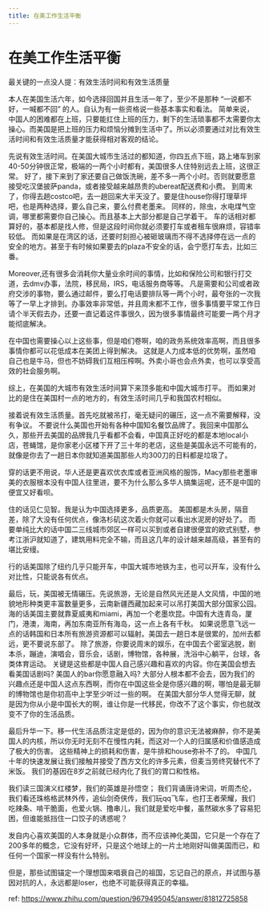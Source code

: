 ```yaml
---
title: 在美工作生活平衡
---
```

# 在美工作生活平衡

最关键的一点没人提：有效生活时间和有效生活质量

本人在美国生活六年，如今选择回国并且生活一年了，至少不是那种 “一说都不好，一喊都不回” 的人。自认为有一些资格说一些基本事实和看法。
简单来说，中国人的困难都在上班，只要能扛住上班的压力，剩下的生活琐事都不太需要你太操心。而美国是把上班的压力和烦恼分摊到生活中了。所以必须要通过对比有效生活时间和有效生活质量才能获得相对客观的结论。

先说有效生活时间。在美国大城市生活过的都知道，你四五点下班，路上堵车到家40-50分钟很正常，极端的一两个小时都有，美国很多人住特别远去上班，这很正常。
好了，接下来到了家还要自己做饭洗碗，差不多一两个小时。否则就要愿意接受吃汉堡披萨panda，或者接受越来越昂贵的ubereat配送费和小费。
到周末了，你得去趟costco吧，去一趟回来大半天没了。要是住house你得打理草坪吧，也是两种选择，要么自己来，要么付费老墨来。
同样的，除虫，水电煤气空调，哪里都需要你自己操心。而且基本上大部分都是自己学着干。
车的话相对都算好的，基本都是找人修，但是这段时间你就必须要打车或者租车很麻烦，容错率较低。
而如果是在湾区的话，还要时刻担心被砸玻璃而不得不选择停在远一点的安全的地方。甚至于有时候如果要去的plaza不安全的话，会宁愿打车去，比如三番。

Moreover,还有很多会消耗你大量业余时间的事情，比如和保险公司和银行打交道，去dmv办事，法院，移民局，IRS，电话服务商等等。
凡是需要和公司或者政府交涉的事物，要么通过邮件，要么打电话要排队等一两个小时，最夸张的一次我等了一早上才排到。办事效率非常低，并且周末都不工作，很多事情要平常工作日请个半天假去办，还要一直记着这件事很久，因为很多事情最终可能要一两个月才能彻底解决。

在中国也需要操心以上这些事，但是咱们卷啊，咱的政务系统效率高啊，而且很多事情你都可以花低成本在美团上得到解决。
这就是人力成本低的优势啊，虽然咱自己也是牛马，但也不妨碍我们互相压榨啊。外卖小哥也会点外卖，也可以享受高效的社会服务啊。

综上，在美国的大城市有效生活时间算下来顶多能和中国大城市打平。
而如果对比的是住在美国村一点的地方的，有效生活时间几乎和我国农村相似。

接着说有效生活质量。首先吃就被吊打，毫无疑问的碾压，这一点不需要解释，没有争议。
不要说什么美国也开始有各种中国知名餐饮品牌了。我回来中国那么久，那些开去美国的品牌我几乎看都不会看，中国真正好吃的都是本地local小店，苍蝇馆，是你家老小区楼下开了三十年的老店，这些是美国永远不可能有的，就像是你去了一趟日本你就知道美国那些人均300刀的日料都是垃圾了。

穿的话更不用说，华人还是更喜欢优衣库或者亚洲风格的服饰，Macy那些老墨审美的衣服根本没有中国人往里进，要不为什么那么多华人搞集运呢，还不是中国的便宜又好看呗。

住的话见仁见智。我是认为中国选择更多，品质更高。
美国都是木头房，隔音差，除了大没有任何优点，像洛杉矶这次着火你就可以看出水泥房的好处了。
而要单纯比大的话中国二三线城市郊区一样可以买到或者自建很便宜的欧式别墅，参考江浙沪就知道了，建筑用料完全不输，而且这几年的设计越来越高级，甚至有的堪比安缦。

行的话美国除了纽约几乎只能开车，中国大城市地铁为主，也可以开车，没有什么对比性，只能说各有优点。

最后，玩，美国被无情碾压。先说旅游，无论是自然风光还是人文风情，中国的地貌地形种类更丰富数量更多，云南新疆西藏加起来可以吊打美国大部分国家公园。
海的话美国主要就靠夏威夷和miami，再加一个老墨坎昆。中国有大连青岛，厦门，港澳，海南，再加东南亚所有海岛，这一点上各有千秋。
如果说愿意飞远一点的话韩国和日本所有旅游资源都可以辐射。美国去一趟日本是很累的，加州去都远，更不要说东部了。
除了旅游，你要说周末的娱乐，在中国去个密室逃脱，剧本杀，蹦迪，演唱会，音乐会，话剧，博物馆，各种展，洗浴中心躺平，台球，各类体育运动。
关键是这些都是中国人自己感兴趣和喜欢的内容。你在美国会想去看美国话剧吗? 美国人的bar你愿意融入吗? 
大部分人根本都不会去，因为我们的兴趣点还是中国人这点东西啊，而你在中国这些全是你感兴趣的啊，哪怕是最无聊的博物馆也是你初高中上学至少听过一些的啊。
在美国大部分华人觉得无聊，就是因为你从小是中国长大的啊，谁让你是一代移民，你改不了这个事实，你也就改变不了你的生活品质。

最后升华一下。移一代生活品质注定是低的，因为你的意识无法被麻醉，你不是美国人的内核，所以你无时无刻不在慢性内耗，而这对一个人的归属感和价值感造成了极大的伤害。
这些精神上的损耗和伤害，是牛排和house弥补不了的。
中国几十年的快速发展让我们接触并接受了西方文化的许多元素，但麦当劳终究替代不了米饭。
我们的基因在8岁之前就已经内化了我们的胃口和性格。

我们读三国演义红楼梦，我们的英雄是孙悟空；
我们背诵唐诗宋词，听周杰伦，我们看还珠格格武林外传，追仙剑奇侠传，我们玩qq飞车，也打王者荣耀，我们吃辣条、啃干脆面，也爱火锅、撸串儿，我们就是爱吃中餐，虽然碳水多了容易犯困，但谁能抵挡住一口饺子的诱惑呢？

发自内心喜欢美国的人本身就是小众群体，而不应该神化美国，它只是一个存在了200多年的概念，它没有好坏，只是这个地球上的一片土地刚好叫做美国而已，和任何一个国家一样没有什么特别。

但是，那些试图锚定一个理想国来唱衰自己的祖国，忘记自己的原点，并试图与基因对抗的人，永远都是loser，也绝不可能获得真正的幸福。

ref: https://www.zhihu.com/question/9679495045/answer/81812725858
